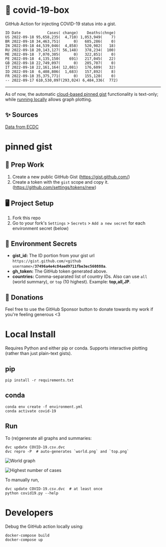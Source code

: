 # 🏥 covid-19-box

GitHub Action for injecting COVID-19 status into a gist.

```
ID Date            Cases( change)    Deaths(chnge)
US 2022-09-18 95,658,235(  4,710) 1,053,949(    7)
BR 2022-09-18 34,463,751(      0)   685,286(    0)
IN 2022-09-18 44,539,046(  4,858)   520,982(   18)
RU 2022-09-18 20,143,127( 56,148)   378,234(  100)
ME 2022-09-18  7,070,305(      0)   322,851(    0)
PE 2022-09-18  4,135,150(    691)   217,045(   22)
GB 2022-09-18 22,749,097(      0)   205,707(    0)
IT 2022-09-18 22,161,164( 12,081)   176,609(   32)
ID 2022-09-18  6,408,806(  1,683)   157,892(    8)
FR 2022-09-18 35,375,771(      0)   155,128(    0)
-- 2022-09-17 610,530,097(293,024) 6,484,336(  772)
```

---

As of now, the automatic [cloud-based pinned gist](#pinned-gist) functionality is text-only;
while [running locally](#local-install) allows graph plotting.

## ✨ Sources

[Data from ECDC](https://www.ecdc.europa.eu/en/publications-data/download-todays-data-geographic-distribution-covid-19-cases-worldwide)

# pinned gist

## 🎒 Prep Work
1. Create a new public GitHub Gist (https://gist.github.com/)
1. Create a token with the `gist` scope and copy it. (https://github.com/settings/tokens/new)

## 🖥 Project Setup
1. Fork this repo
1. Go to your fork's `Settings` > `Secrets` > `Add a new secret` for each environment secret (below)

## 🤫 Environment Secrets
- **gist_id:** The ID portion from your gist url `https://gist.github.com/<github username>/`**`37496a4e4c84aed9711fbe3ec560888a`**.
- **gh_token:** The GitHub token generated above.
- **countries:** Comma-separated list of country IDs. Also can use `all` (world summary), or `top` (10 highest). Example: **top,all,JP**.

## 💸 Donations

Feel free to use the GitHub Sponsor button to donate towards my work if you're feeling generous <3

# Local Install

Requires Python and either pip or conda. Supports interactive plotting (rather than just plain-text gists).

## pip

```
pip install -r requirements.txt
```

## conda

```
conda env create -f environment.yml
conda activate covid-19
```

## Run

To (re)generate all graphs and summaries:

```
dvc update COVID-19.csv.dvc
dvc repro -P  # auto-generates `world.png` and `top.png`
```

![World graph](world.png)

![Highest number of cases](top.png)

To manually run,

```
dvc update COVID-19.csv.dvc  # at least once
python covid19.py --help
```

# Developers

Debug the GitHub action locally using:

```
docker-compose build
docker-compose up
```
